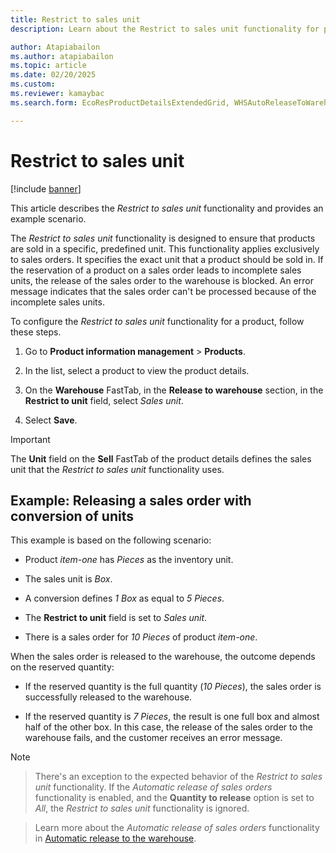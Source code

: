 ```yaml
---
title: Restrict to sales unit 
description: Learn about the Restrict to sales unit functionality for products.
author: Atapiabailon
ms.author: atapiabailon
ms.topic: article
ms.date: 02/20/2025
ms.custom:
ms.reviewer: kamaybac
ms.search.form: EcoResProductDetailsExtendedGrid, WHSAutoReleaseToWarehouse
---
```


# Restrict to sales unit

[!include [banner](../includes/banner.md)]

This article describes the *Restrict to sales unit* functionality and provides an example scenario.

The *Restrict to sales unit* functionality is designed to ensure that products are sold in a specific, predefined unit. This functionality applies exclusively to sales orders. It specifies the exact unit that a product should be sold in. If the reservation of a product on a sales order leads to incomplete sales units, the release of the sales order to the warehouse is blocked. An error message indicates that the sales order can't be processed because of the incomplete sales units.

To configure the *Restrict to sales unit* functionality for a product, follow these steps.

1. Go to **Product information management** \> **Products**.
1. In the list, select a product to view the product details.
1. On the **Warehouse** FastTab, in the **Release to warehouse** section, in the **Restrict to unit** field, select *Sales unit*.
1. Select **Save**.

> [!IMPORTANT]
> The **Unit** field on the **Sell** FastTab of the product details defines the sales unit that the *Restrict to sales unit* functionality uses.

## Example: Releasing a sales order with conversion of units

This example is based on the following scenario:

- Product *item-one* has *Pieces* as the inventory unit.
- The sales unit is *Box*.
- A conversion defines *1 Box* as equal to *5 Pieces*.
- The **Restrict to unit** field is set to *Sales unit*.
- There is a sales order for *10 Pieces* of product *item-one*.

When the sales order is released to the warehouse, the outcome depends on the reserved quantity:

- If the reserved quantity is the full quantity (*10 Pieces*), the sales order is successfully released to the warehouse.
- If the reserved quantity is *7 Pieces*, the result is one full box and almost half of the other box. In this case, the release of the sales order to the warehouse fails, and the customer receives an error message.

> [!NOTE]
> There's an exception to the expected behavior of the *Restrict to sales unit* functionality. If the *Automatic release of sales orders* functionality is enabled, and the **Quantity to release** option is set to *All*, the *Restrict to sales unit* functionality is ignored.
>
> Learn more about the *Automatic release of sales orders* functionality in [Automatic release to the warehouse](release-to-warehouse-process#automatic-release-to-the-warehouse).
